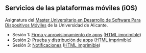 
## Servicios de las plataformas móviles (iOS)

Asignatura del [Master Universitario en Desarrollo de Software Para Dispositivos Móviles](http://www.eps.ua.es/es/master-moviles/) de la Universidad de Alicante.

- Sesión 1:
  [Firma y aprovisionamiento de apps](http://domingogallardo.github.io/apuntes-mastermoviles/sesion01/sesion01-firma-aprovisionamiento.html)
  ([HTML imprimible](https://github.com/domingogallardo/apuntes-mastermoviles/blob/gh-pages/sesion01/sesion01-firma-aprovisionamiento.md))
- Sesión 2:
  [Prueba y distribución de apps](http://domingogallardo.github.io/apuntes-mastermoviles/sesion02/sesion02-distribucion-prueba.html)
  ([HTML imprimible](https://github.com/domingogallardo/apuntes-mastermoviles/blob/gh-pages/sesion02/sesion02-distribucion-prueba.md))
- Sesión 3:
  [Notificaciones](http://domingogallardo.github.io/apuntes-mastermoviles/sesion03/sesion03-notificaciones.html)
  ([HTML imprimible](https://github.com/domingogallardo/apuntes-mastermoviles/blob/gh-pages/sesion03/sesion03-notificaciones.md))


<!--
- Sesión 2: Distribución y prueba
- Sesión 3: [Firma y aprovisionamiento de apps](http://domingogallardo.github.io/apuntes-mastermoviles/sesion03-firma-aprovisionamiento.html) ([HTML imprimible](http://domingogallardo.github.io/apuntes-mastermoviles/sesion03-firma-aprovisionamiento-printable.html))
- Sesión 4: [Notificaciones](http://domingogallardo.github.io/apuntes-mastermoviles/sesion04-notificaciones.html) ([HTML imprimible](http://domingogallardo.github.io/apuntes-mastermoviles/sesion04-notificaciones-printable.html))
- Sesión 5: [Notificaciones Push](http://domingogallardo.github.io/apuntes-mastermoviles/sesion05-notificaciones-push.html) ([HTML imprimible](http://domingogallardo.github.io/apuntes-mastermoviles/sesion05-notificaciones-push-printable.html))
- Sesión 6: [iCloud y CloudKit](http://domingogallardo.github.io/apuntes-mastermoviles/sesion06-icloud.html) ([HTML imprimible](http://domingogallardo.github.io/apuntes-mastermoviles/sesion06-icloud-printable.html))
- Sesión 7: [Mapas y localización](http://domingogallardo.github.io/apuntes-mastermoviles/sesion07-mapas-localizacion.html) ([HTML imprimible](http://domingogallardo.github.io/apuntes-mastermoviles/sesion07-mapas-localizacion-printable.html))
- Sesión 8: [Plataforma iAd](http://domingogallardo.github.io/apuntes-mastermoviles/sesion08-iad.html) ([HTML imprimible](http://domingogallardo.github.io/apuntes-mastermoviles/sesion08-iad-printable.html))
- Sesión 9: [Compras In-App](http://domingogallardo.github.io/apuntes-mastermoviles/sesion09-compras-inapp.html) ([HTML imprimible](http://domingogallardo.github.io/apuntes-mastermoviles/sesion09-compras-inapp-printable.html))
-->
